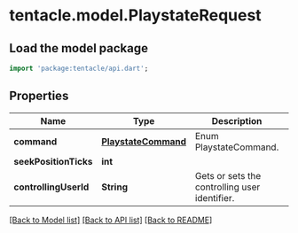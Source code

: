 # tentacle.model.PlaystateRequest

## Load the model package
```dart
import 'package:tentacle/api.dart';
```

## Properties
Name | Type | Description | Notes
------------ | ------------- | ------------- | -------------
**command** | [**PlaystateCommand**](PlaystateCommand.md) | Enum PlaystateCommand. | [optional] 
**seekPositionTicks** | **int** |  | [optional] 
**controllingUserId** | **String** | Gets or sets the controlling user identifier. | [optional] 

[[Back to Model list]](../README.md#documentation-for-models) [[Back to API list]](../README.md#documentation-for-api-endpoints) [[Back to README]](../README.md)


